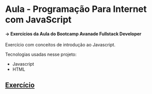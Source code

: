 # Aula - Programação Para Internet com JavaScript

#### -> Exercícios da Aula do Bootcamp Avanade Fullstack Developer

Exercício com conceitos de introdução ao Javascript.

Tecnologias usadas nesse projeto:
- Javascript
- HTML

<a href="https://helena-hos.github.io/aula_javascript/" target="_blank"><h2>Exercício</h2></a>
